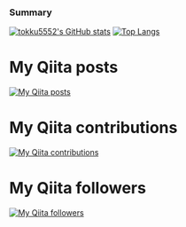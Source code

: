 ### Summary

[![tokku5552's GitHub stats](https://github-readme-stats.vercel.app/api?username=tokku5552&theme=algolia)](https://github.com/anuraghazra/github-readme-stats)
[![Top Langs](https://github-readme-stats.vercel.app/api/top-langs/?username=tokku5552&theme=algolia&layout=compact)](https://github.com/anuraghazra/github-readme-stats)

# My Qiita posts
[![My Qiita posts](https://qiita-badge.apiapi.app/s/tokku5552/posts.svg)](http://qiita.com/tokku5552)
# My Qiita contributions
[![My Qiita contributions](https://qiita-badge.apiapi.app/s/tokku5552/contributions.svg)](http://qiita.com/tokku5552)
# My Qiita followers
[![My Qiita followers](https://qiita-badge.apiapi.app/s/tokku5552/followers.svg)](http://qiita.com/tokku5552)
        
<!--
**tokku5552/tokku5552** is a ✨ _special_ ✨ repository because its `README.md` (this file) appears on your GitHub profile.

Here are some ideas to get you started:

- 🔭 I’m currently working on ...
- 🌱 I’m currently learning ...
- 👯 I’m looking to collaborate on ...
- 🤔 I’m looking for help with ...
- 💬 Ask me about ...
- 📫 How to reach me: ...
- 😄 Pronouns: ...
- ⚡ Fun fact: ...
-->
